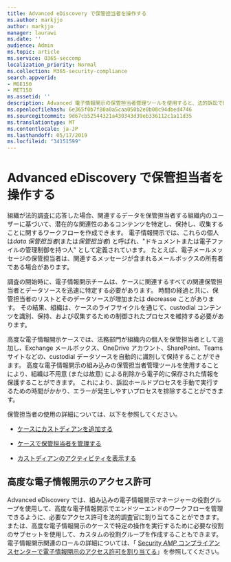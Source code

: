 ```yaml
---
title: Advanced eDiscovery で保管担当者を操作する
ms.author: markjjo
author: markjjo
manager: laurawi
ms.date: ''
audience: Admin
ms.topic: article
ms.service: O365-seccomp
localization_priority: Normal
ms.collection: M365-security-compliance
search.appverid:
- MOE150
- MET150
ms.assetid: ''
description: Advanced 電子情報開示の保管担当者管理ツールを使用すると、法的訴訟で関心のある人物に関連付けられているデータを識別、保持、および収集することに関するワークフローを管理できます。
ms.openlocfilehash: 6e365f0b7f80a0a5caa050b2e0b08c94dbed4746
ms.sourcegitcommit: 9d67cb52544321a430343d39eb336112c1a11d35
ms.translationtype: MT
ms.contentlocale: ja-JP
ms.lasthandoff: 05/17/2019
ms.locfileid: "34151599"
---
```

# <a name="work-with-custodians-in-advanced-ediscovery"></a>Advanced eDiscovery で保管担当者を操作する

組織が法的調査に応答した場合、関連するデータを保管担当者する組織内のユーザーに基づいて、潜在的な関連性のあるコンテンツを特定し、保持し、収集することに関するワークフローを作成できます。 電子情報開示では、これらの個人は*data 保管担当者*(または*保管担当者*) と呼ばれ、"ドキュメントまたは電子ファイルの管理制御を持つ人" として定義されています。 たとえば、電子メールメッセージの保管担当者は、関連するメッセージが含まれるメールボックスの所有者である場合があります。  

調査の開始時に、電子情報開示チームは、ケースに関連するすべての関連保管担当者とデータソースを迅速に特定する必要があります。 時間の経過と共に、保管担当者のリストとそのデータソースが増加または decreasse ことがあります。 その結果、組織は、ケースのライフサイクルを通じて、custodial コンテンツを識別、保持、および収集するための制御されたプロセスを維持する必要があります。

高度な電子情報開示ケースでは、法務部門が組織内の個人を保管担当者として追加し、Exchange メールボックス、OneDrive アカウント、SharePoint、Teams サイトなどの、custodial データソースを自動的に識別して保持することができます。 高度な電子情報開示の組み込みの保管担当者管理ツールを使用することにより、組織は不用意 (または故意) による削除から電子的に保存された情報を保護することができます。 これにより、訴訟ホールドプロセスを手動で実行するための時間がかかり、エラーが発生しやすいプロセスを排除することができます。 

保管担当者の使用の詳細については、以下を参照してください。 

- [ケースにカストディアンを追加する](add-custodians-to-case.md)

- [ケースで保管担当者を管理する](manage-new-custodians.md)

- [カストディアンのアクティビティを表示する](view-custodian-activity.md)

## <a name="advanced-ediscovery-permissions"></a>高度な電子情報開示のアクセス許可

Advanced eDiscovery では、組み込みの電子情報開示マネージャーの役割グループを使用して、高度な電子情報開示でエンドツーエンドのワークフローを管理できるように、必要なアクセス許可を法的調査官に割り当てることができます。 または、高度な電子情報開示のケースで特定の操作を実行するために必要な役割のサブセットを使用して、カスタムの役割グループを作成することもできます。 電子情報開示関連のロールの詳細については、「 [Security _AMP_ コンプライアンスセンターで電子情報開示のアクセス許可を割り当てる](../assign-ediscovery-permissions.md)」を参照してください。
